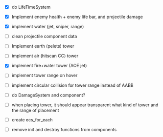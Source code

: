 - [x] do LifeTimeSystem
- [x] Implement enemy health + enemy life bar, and projectile damage
- [x] implement water (jet, sniper, range)
- [ ] clean projectile component data
- [ ] Implement earth (pelets) tower
- [ ] implement air (hitscan CC) tower
- [x] implement fire+water tower (AOE jet)
- [ ] implement tower range on hover
- [ ] implement circular collision for tower range instead of AABB 
- [ ] do DamageSystem and component?
- [ ] when placing tower, it should appear transparent what kind of tower and the range of placement
- [ ] create ecs_for_each
- [ ] remove init and destroy functions from components

